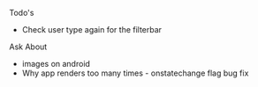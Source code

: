 Todo's

- Check user type again for the filterbar

Ask About
- images on android
- Why app renders too many times - onstatechange flag bug fix